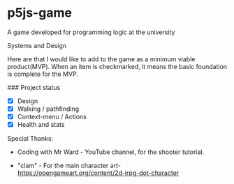 # p5js-game
A game developed for programming logic at the university

Systems and Design

Here are that I would like to add to the game as a minimum viable product(MVP). 
When an item is checkmarked, it means the basic foundation is complete for the MVP.

\### Project status

- [x] Design
- [x] Walking / pathfinding
- [x] Context-menu / Actions
- [x] Health and stats

Special Thanks:

- Coding with Mr Ward - YouTube channel, for the shooter tutorial.

- "clam" - For the main character art- https://opengameart.org/content/2d-jrpg-dot-character
